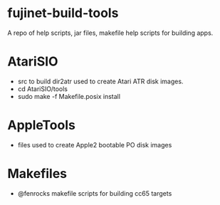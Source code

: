# fujinet-build-tools
A repo of help scripts, jar files, makefile help scripts for building apps.


# AtariSIO
 - src to build dir2atr used to create Atari ATR disk images.
 - cd AtariSIO/tools
 - sudo make -f Makefile.posix install


# AppleTools
 - files used to create Apple2 bootable PO disk images

 # Makefiles
 - @fenrocks makefile scripts for building cc65 targets


